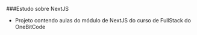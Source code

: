 ###Estudo sobre NextJS

- Projeto contendo aulas do módulo de NextJS do curso de FullStack do OneBitCode
